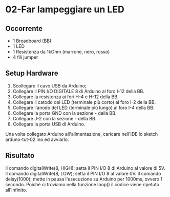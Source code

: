 02-Far lampeggiare un LED
=====

Occorrente
-----

- 1 Breadboard (BB)
- 1 LED
- 1 Resistenza da 1kOhm (marrone, nero, rosso)
- 4 fili jumper

Setup Hardware
-----

1. Scollegare il cavo USB da Arduino;
2. Collegare il PIN I/O DIGITALE 8 di Arduino al foro I-12 della BB.
3. Collegare la resistenza ai fori H-4 e H-12 della BB.
4. Collegare il catodo del LED (terminale più corto) al foro I-2 della BB.
5. Collegare l'anodo del LED (terminale più lungo) al foro I-4 della BB.
7. Collegare la porta GND con la sezione - della BB.
8. Collegare J-2 con la sezione - della BB.
9. Collegare la porta USB di Arduino.

Una volta collegato Arduino all'alimentazione, caricare nell'IDE lo sketch
arduno-tut-02.ino ed avviarlo.

Risultato
----

Il comando digitalWrite(8, HIGH); setta il PIN I/O 8 di Arduino al valore di
5V. Il comando digitalWrite(8, LOW); setta il PIN I/O 8 al valore 0V.
Il comando delay(1000); mette in pausa l'esecuzione su Arduino per 1000ms,
ovvero 1 secondo. Poiché ci troviamo nella funzione loop() il codice viene
ripetuto all'infinito.
